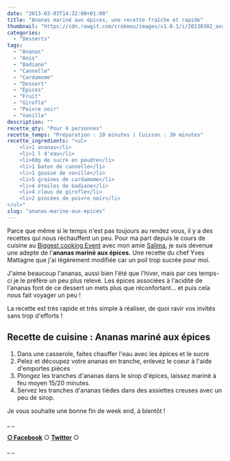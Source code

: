 ```yaml
---
date: "2013-03-03T14:32:00+01:00"
title: "Ananas mariné aux épices, une recette fraîche et rapide"
thumbnail: "https://cdn.rawgit.com/crokmou/images/v1.0.1/i/20130302_ananas_marin--_epices_0024.jpg"
categories:
  - "Desserts"
tags:
  - "Ananas"
  - "Anis"
  - "Badiane"
  - "Cannelle"
  - "Cardamome"
  - "Dessert"
  - "Epices"
  - "Fruit"
  - "Girofle"
  - "Poivre noir"
  - "Vanille"
description: ""
recette_qty: "Pour 4 personnes"
recette_temps: "Préparation : 10 minutes | Cuisson : 30 minutes"
recette_ingredients: "<ul>
 	<li>1 ananas</li>
 	<li>1 l d'eau</li>
 	<li>60g de sucre en poudre</li>
 	<li>1 baton de cannelle</li>
 	<li>1 gousse de vanille</li>
 	<li>5 graines de cardamome</li>
 	<li>4 étoiles de badiane</li>
 	<li>4 clous de girofle</li>
 	<li>2 pincées de poivre noir</li>
</ul>"
slug: "ananas-marine-aux-epices"
---
```


Parce que même si le temps n'est pas toujours au rendez vous, il y a des recettes qui nous réchauffent un peu. Pour ma part depuis le cours de cuisine au [Biggest cooking Event](http://fr.delhaize.be/fr-be/action/delhaize-biggest-cooking-event) avec mon amie [Salima](http://partsdeplaisir.blogspot.be/), je suis devenue une adepte de l'**ananas mariné aux épices.** Une recette du chef Yves Mattagne que j'ai légèrement modifiée car un poil trop sucrée pour moi.

J'aime beaucoup l'ananas, aussi bien l'été que l'hiver, mais par ces temps-ci je le préfère un peu plus relevé. Les épices associées à l'acidité de l'ananas font de ce dessert un mets plus que réconfortant... et puis cela nous fait voyager un peu !

La recette est très rapide et très simple à réaliser, de quoi ravir vos invités sans trop d'efforts !

## **Recette de cuisine : Ananas mariné aux épices**

1.  Dans une casserole, faites chauffer l'eau avec les épices et le sucre
2.  Pelez et découpez votre ananas en tranche, enlevez le coeur à l'aide d'emportes pièces
3.  Plongez les tranches d'ananas dans le sirop d'épices, laissez mariné à feu moyen 15/20 minutes.
4.  Servez les tranches d'ananas tièdes dans des assiettes creuses avec un peu de sirop.

Je vous souhaite une bonne fin de week end, à bientôt !

_ _

[**○<span style="font-size: xx-small; margin: 0px; outline: 0px; padding: 0px;"><span style="font-family: Arial, Helvetica, sans-serif; margin: 0px; outline: 0px; padding: 0px;"> </span></span>Facebook**](https://www.facebook.com/pages/CroKMou/148093255259077) ○ [**Twitter**](https://twitter.com/Crokmou) ○

_ _

